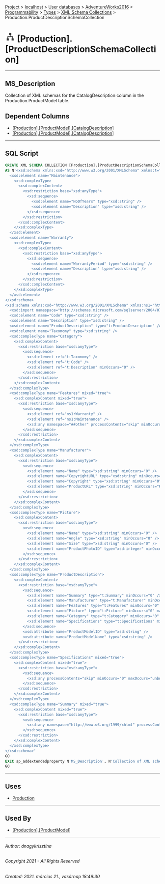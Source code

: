 #### 

[Project](../../../../../../index.md) > [localhost](../../../../../index.md) > [User databases](../../../../index.md) > [AdventureWorks2016](../../../index.md) > [Programmability](../../index.md) > [Types](../index.md) > [XML Schema Collections](XML_Schema_Collections.md) > Production.ProductDescriptionSchemaCollection

# ![XML Schema Collections](../../../../../../Images/XmlSchemaCollection32.png) [Production].[ProductDescriptionSchemaCollection]

---

## <a name="#description"></a>MS_Description

Collection of XML schemas for the CatalogDescription column in the Production.ProductModel table.

## <a name="#dependentcolumns"></a>Dependent Columns

* [[Production].[ProductModel].[CatalogDescription]](../../../Tables/ProductModel.md)
* [[Production].[ProductModel].[CatalogDescription]](../../../Tables/ProductModel.md)


---

## <a name="#sqlscript"></a>SQL Script

```sql
CREATE XML SCHEMA COLLECTION [Production].[ProductDescriptionSchemaCollection] 
AS N'<xsd:schema xmlns:xsd="http://www.w3.org/2001/XMLSchema" xmlns:t="http://schemas.microsoft.com/sqlserver/2004/07/adventure-works/ProductModelWarrAndMain" targetNamespace="http://schemas.microsoft.com/sqlserver/2004/07/adventure-works/ProductModelWarrAndMain" elementFormDefault="qualified">
  <xsd:element name="Maintenance">
    <xsd:complexType>
      <xsd:complexContent>
        <xsd:restriction base="xsd:anyType">
          <xsd:sequence>
            <xsd:element name="NoOfYears" type="xsd:string" />
            <xsd:element name="Description" type="xsd:string" />
          </xsd:sequence>
        </xsd:restriction>
      </xsd:complexContent>
    </xsd:complexType>
  </xsd:element>
  <xsd:element name="Warranty">
    <xsd:complexType>
      <xsd:complexContent>
        <xsd:restriction base="xsd:anyType">
          <xsd:sequence>
            <xsd:element name="WarrantyPeriod" type="xsd:string" />
            <xsd:element name="Description" type="xsd:string" />
          </xsd:sequence>
        </xsd:restriction>
      </xsd:complexContent>
    </xsd:complexType>
  </xsd:element>
</xsd:schema>
<xsd:schema xmlns:xsd="http://www.w3.org/2001/XMLSchema" xmlns:ns1="http://schemas.microsoft.com/sqlserver/2004/07/adventure-works/ProductModelWarrAndMain" xmlns:t="http://schemas.microsoft.com/sqlserver/2004/07/adventure-works/ProductModelDescription" targetNamespace="http://schemas.microsoft.com/sqlserver/2004/07/adventure-works/ProductModelDescription" elementFormDefault="qualified">
  <xsd:import namespace="http://schemas.microsoft.com/sqlserver/2004/07/adventure-works/ProductModelWarrAndMain" />
  <xsd:element name="Code" type="xsd:string" />
  <xsd:element name="Description" type="xsd:string" />
  <xsd:element name="ProductDescription" type="t:ProductDescription" />
  <xsd:element name="Taxonomy" type="xsd:string" />
  <xsd:complexType name="Category">
    <xsd:complexContent>
      <xsd:restriction base="xsd:anyType">
        <xsd:sequence>
          <xsd:element ref="t:Taxonomy" />
          <xsd:element ref="t:Code" />
          <xsd:element ref="t:Description" minOccurs="0" />
        </xsd:sequence>
      </xsd:restriction>
    </xsd:complexContent>
  </xsd:complexType>
  <xsd:complexType name="Features" mixed="true">
    <xsd:complexContent mixed="true">
      <xsd:restriction base="xsd:anyType">
        <xsd:sequence>
          <xsd:element ref="ns1:Warranty" />
          <xsd:element ref="ns1:Maintenance" />
          <xsd:any namespace="##other" processContents="skip" minOccurs="0" maxOccurs="unbounded" />
        </xsd:sequence>
      </xsd:restriction>
    </xsd:complexContent>
  </xsd:complexType>
  <xsd:complexType name="Manufacturer">
    <xsd:complexContent>
      <xsd:restriction base="xsd:anyType">
        <xsd:sequence>
          <xsd:element name="Name" type="xsd:string" minOccurs="0" />
          <xsd:element name="CopyrightURL" type="xsd:string" minOccurs="0" />
          <xsd:element name="Copyright" type="xsd:string" minOccurs="0" />
          <xsd:element name="ProductURL" type="xsd:string" minOccurs="0" />
        </xsd:sequence>
      </xsd:restriction>
    </xsd:complexContent>
  </xsd:complexType>
  <xsd:complexType name="Picture">
    <xsd:complexContent>
      <xsd:restriction base="xsd:anyType">
        <xsd:sequence>
          <xsd:element name="Name" type="xsd:string" minOccurs="0" />
          <xsd:element name="Angle" type="xsd:string" minOccurs="0" />
          <xsd:element name="Size" type="xsd:string" minOccurs="0" />
          <xsd:element name="ProductPhotoID" type="xsd:integer" minOccurs="0" />
        </xsd:sequence>
      </xsd:restriction>
    </xsd:complexContent>
  </xsd:complexType>
  <xsd:complexType name="ProductDescription">
    <xsd:complexContent>
      <xsd:restriction base="xsd:anyType">
        <xsd:sequence>
          <xsd:element name="Summary" type="t:Summary" minOccurs="0" />
          <xsd:element name="Manufacturer" type="t:Manufacturer" minOccurs="0" />
          <xsd:element name="Features" type="t:Features" minOccurs="0" maxOccurs="unbounded" />
          <xsd:element name="Picture" type="t:Picture" minOccurs="0" maxOccurs="unbounded" />
          <xsd:element name="Category" type="t:Category" minOccurs="0" maxOccurs="unbounded" />
          <xsd:element name="Specifications" type="t:Specifications" minOccurs="0" maxOccurs="unbounded" />
        </xsd:sequence>
        <xsd:attribute name="ProductModelID" type="xsd:string" />
        <xsd:attribute name="ProductModelName" type="xsd:string" />
      </xsd:restriction>
    </xsd:complexContent>
  </xsd:complexType>
  <xsd:complexType name="Specifications" mixed="true">
    <xsd:complexContent mixed="true">
      <xsd:restriction base="xsd:anyType">
        <xsd:sequence>
          <xsd:any processContents="skip" minOccurs="0" maxOccurs="unbounded" />
        </xsd:sequence>
      </xsd:restriction>
    </xsd:complexContent>
  </xsd:complexType>
  <xsd:complexType name="Summary" mixed="true">
    <xsd:complexContent mixed="true">
      <xsd:restriction base="xsd:anyType">
        <xsd:sequence>
          <xsd:any namespace="http://www.w3.org/1999/xhtml" processContents="skip" minOccurs="0" maxOccurs="unbounded" />
        </xsd:sequence>
      </xsd:restriction>
    </xsd:complexContent>
  </xsd:complexType>
</xsd:schema>'
GO
EXEC sp_addextendedproperty N'MS_Description', N'Collection of XML schemas for the CatalogDescription column in the Production.ProductModel table.', 'SCHEMA', N'Production', 'XML SCHEMA COLLECTION', N'ProductDescriptionSchemaCollection', NULL, NULL
GO

```


---

## <a name="#uses"></a>Uses

* [Production](../../../Security/Schemas/Production.md)


---

## <a name="#usedby"></a>Used By

* [[Production].[ProductModel]](../../../Tables/ProductModel.md)


---

###### Author:  dnagykrisztina

###### Copyright 2021 - All Rights Reserved

###### Created: 2021. március 21., vasárnap 18:49:30

